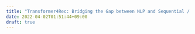 ```yaml
---
title: "Transformer4Rec: Bridging the Gap between NLP and Sequential / Session-based Recommendation"
date: 2022-04-02T01:51:44+09:00
draft: true
---
```

